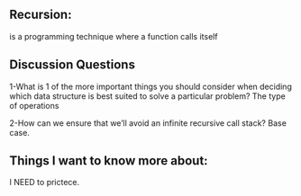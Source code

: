 

## Recursion:
 is a programming technique where a function calls itself



## Discussion Questions
1-What is 1 of the more important things you should consider when deciding which data structure is best suited to solve a particular problem?
The type of operations


2-How can we ensure that we’ll avoid an infinite recursive call stack?
 Base case.






## Things I want to know more about:
I NEED to prictece.
